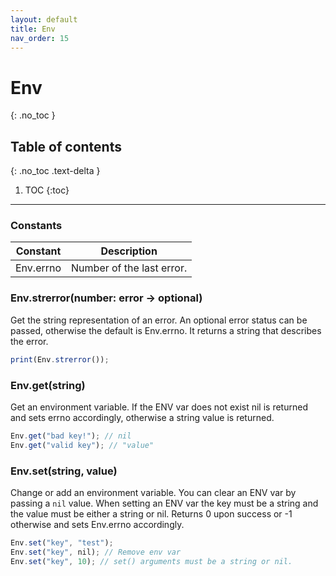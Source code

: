 ```yaml
---
layout: default
title: Env
nav_order: 15
---
```


# Env
{: .no_toc }

## Table of contents
{: .no_toc .text-delta }

1. TOC
{:toc}

---

### Constants

| Constant        | Description               |
|-----------------|---------------------------|
| Env.errno       | Number of the last error. |

### Env.strerror(number: error -> optional)
Get the string representation of an error.
An optional error status can be passed, otherwise the default is Env.errno.
It returns a string that describes the error.

```js
print(Env.strerror());
```

### Env.get(string)

Get an environment variable. If the ENV var does not exist nil is returned and sets errno accordingly,
otherwise a string value is returned.

```js
Env.get("bad key!"); // nil
Env.get("valid key"); // "value"
```

### Env.set(string, value)

Change or add an environment variable. You can clear an ENV var by passing a `nil` value.
When setting an ENV var the key must be a string and the value must be either a string or nil.
Returns 0 upon success or -1 otherwise and sets Env.errno accordingly.

```js
Env.set("key", "test");
Env.set("key", nil); // Remove env var
Env.set("key", 10); // set() arguments must be a string or nil.
```
